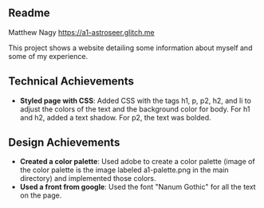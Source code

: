 Readme
---

Matthew Nagy
https://a1-astroseer.glitch.me

This project shows a website detailing some information about myself and some of my experience.

## Technical Achievements
- **Styled page with CSS**: Added CSS with the tags h1, p, p2, h2, and li to adjust the colors of the text and the background color for body. For h1 and h2, added a text shadow. For p2, the text was bolded.

## Design Achievements
- **Created a color palette**: Used adobe to create a color palette (image of the color palette is the image labeled a1-palette.png in the main directory) and implemented those colors.
- **Used a front from google**: Used the font "Nanum Gothic" for all the text on the page.
